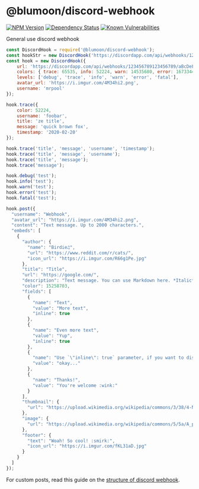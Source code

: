 # @blumoon/discord-webhook
[![NPM Version](https://badge.fury.io/js/%40blumoon%2Fdiscord-webhook.svg)](https://www.npmjs.com/@blumoon/discord-webhook)
[![Dependency Status](https://david-dm.org/blumoon/discord-webhook.svg)](https://david-dm.org/blumoon/discord-webhook)
[![Known Vulnerabilities](https://snyk.io/test/github/blumoon/discord-webhook/badge.svg)](https://snyk.io/test/github/blumoon/discord-webhook)

General use discord webhook

```js
const DiscordHook = require('@blumoon/discord-webhook');
const hookStr = new DiscordHook('https://discordapp.com/api/webhooks/123456789123456789/aBcDeFgHiJkLmNoPqRsTuVwXyZaBcDeFgHiJkLmNoPqRsTuVwXyZaBcDeFgHiJkLmNoP');
const hook = new DiscordHook({
    url: 'https://discordapp.com/api/webhooks/123456789123456789/aBcDeFgHiJkLmNoPqRsTuVwXyZaBcDeFgHiJkLmNoPqRsTuVwXyZaBcDeFgHiJkLmNoP',
    colors: { trace: 65535, info: 52224, warn: 14535680, error: 16733440, fatal: 16711680 },
    levels: ['debug', 'trace', 'info', 'warn', 'error', 'fatal'],
    avatar_url: 'https://i.imgur.com/4M34hi2.png',
    username: 'mrpool'
});

hook.trace({
    color: 52224,
    username: 'foobar',
    title: 'ze title',
    message: 'quick brown fox',
    timestamp: '2020-02-20'
});

hook.trace('title', 'message', 'username', 'timestamp');
hook.trace('title', 'message', 'username');
hook.trace('title', 'message');
hook.trace('message');

hook.debug('test');
hook.info('test');
hook.warn('test');
hook.error('test');
hook.fatal('test');

hook.post({
  "username": "Webhook",
  "avatar_url": "https://i.imgur.com/4M34hi2.png",
  "content": "Text message. Up to 2000 characters.",
  "embeds": [
    {
      "author": {
        "name": "Birdie♫",
        "url": "https://www.reddit.com/r/cats/",
        "icon_url": "https://i.imgur.com/R66g1Pe.jpg"
      },
      "title": "Title",
      "url": "https://google.com/",
      "description": "Text message. You can use Markdown here. *Italic* **bold** __underline__ ~~strikeout~~ [hyperlink](https://google.com) `code`",
      "color": 15258703,
      "fields": [
        {
          "name": "Text",
          "value": "More text",
          "inline": true
        },
        {
          "name": "Even more text",
          "value": "Yup",
          "inline": true
        },
        {
          "name": "Use `\"inline\": true` parameter, if you want to display fields in the same line.",
          "value": "okay..."
        },
        {
          "name": "Thanks!",
          "value": "You're welcome :wink:"
        }
      ],
      "thumbnail": {
        "url": "https://upload.wikimedia.org/wikipedia/commons/3/38/4-Nature-Wallpapers-2014-1_ukaavUI.jpg"
      },
      "image": {
        "url": "https://upload.wikimedia.org/wikipedia/commons/5/5a/A_picture_from_China_every_day_108.jpg"
      },
      "footer": {
        "text": "Woah! So cool! :smirk:",
        "icon_url": "https://i.imgur.com/fKL31aD.jpg"
      }
    }
  ]
});
```

For custom posts, read this guide on the [structure of discord webhook](https://birdie0.github.io/discord-webhooks-guide/discord_webhook.html).
